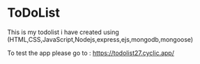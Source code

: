 # ToDoList

This is my todolist i have created using (HTML,CSS,JavaScript,Nodejs,express,ejs,mongodb,mongoose)

To test the app please go to : https://todolist27.cyclic.app/
